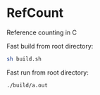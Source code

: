 # RefCount

Reference counting in C

Fast build from root directory:
```sh
sh build.sh
```

Fast run from root directory:
```sh
./build/a.out
```
